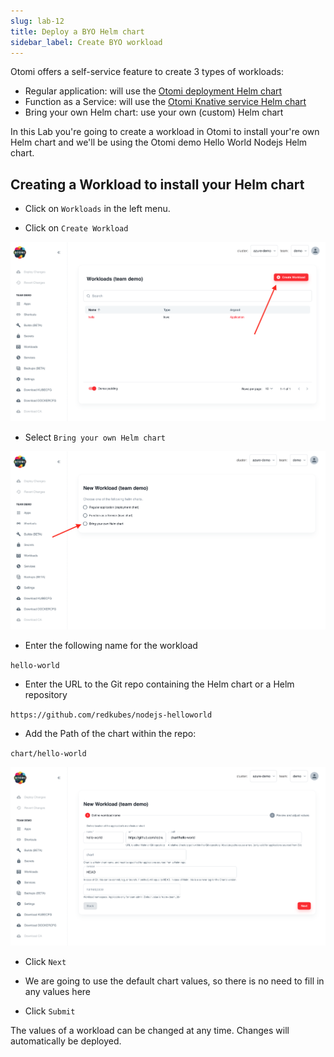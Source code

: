 ```yaml
---
slug: lab-12
title: Deploy a BYO Helm chart
sidebar_label: Create BYO workload
---
```


Otomi offers a self-service feature to create 3 types of workloads:

- Regular application: will use the [Otomi deployment Helm chart](https://github.com/redkubes/otomi-charts)
- Function as a Service: will use the [Otomi Knative service Helm chart](https://github.com/redkubes/otomi-charts)
- Bring your own Helm chart: use your own (custom) Helm chart

In this Lab you're going to create a workload in Otomi to install your're own Helm chart and we'll be using the Otomi demo Hello World Nodejs Helm chart.

## Creating a Workload to install your Helm chart

- Click on `Workloads` in the left menu.

- Click on `Create Workload`

![kubecfg](../../img/create-workload.png)

- Select `Bring your own Helm chart`

![kubecfg](../../img/byo-chart-workload.png)

- Enter the following name for the workload

`hello-world`

- Enter the URL to the Git repo containing the Helm chart or a Helm repository

`https://github.com/redkubes/nodejs-helloworld`

- Add the Path of the chart within the repo:

`chart/hello-world`

![kubecfg](../../img/byo-chart-workload-2.png)

- Click `Next`

- We are going to use the default chart values, so there is no need to fill in any values here

- Click `Submit`

The values of a workload can be changed at any time. Changes will automatically be deployed.